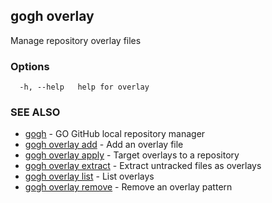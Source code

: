 ## gogh overlay

Manage repository overlay files

### Options

```
  -h, --help   help for overlay
```

### SEE ALSO

* [gogh](gogh.md)	 - GO GitHub local repository manager
* [gogh overlay add](gogh_overlay_add.md)	 - Add an overlay file
* [gogh overlay apply](gogh_overlay_apply.md)	 - Target overlays to a repository
* [gogh overlay extract](gogh_overlay_extract.md)	 - Extract untracked files as overlays
* [gogh overlay list](gogh_overlay_list.md)	 - List overlays
* [gogh overlay remove](gogh_overlay_remove.md)	 - Remove an overlay pattern

